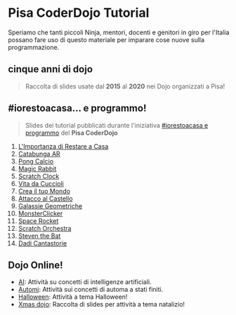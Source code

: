 # Pisa CoderDojo Tutorial

Speriamo che tanti piccoli Ninja, mentori, docenti e genitori in giro per l'Italia possano fare uso di questo materiale per imparare cose nuove sulla programmazione.

## cinque anni di dojo
> Raccolta di slides usate dal **2015** al **2020** nei Dojo organizzati a Pisa! 

## #iorestoacasa... e programmo!
> Slides dei tutorial pubblicati durante l'iniziativa [#iorestoacasa e programmo](https://pisa.coderdojo.it/iorestoacasa/ "#IORESTOACASA e programmo!") del **Pisa CoderDojo** 

1. [L'Importanza di Restare a Casa](https://www.youtube.com/watch?v=KY3C8PQ5v7M "Video Tutorial #1")
2. [Catabunga AR](https://www.youtube.com/watch?v=NsDYcBGim_I "Video Tutorial #2")
3. [Pong Calcio](https://www.youtube.com/watch?v=9HuTZtZDZGE "Video Tutorial #3")
4. [Magic Rabbit](https://www.youtube.com/watch?v=8Mgoj3l95j0 "Video Tutorial #4")
5. [Scratch Clock](https://www.youtube.com/watch?v=NV1vmDgFYcQ "Video Tutorial #5")
6. [Vita da Cuccioli](https://www.youtube.com/watch?v=AGvQTe1tMGA "Video Tutorial #6")
7. [Crea il tuo Mondo](https://www.youtube.com/watch?v=nUg3mpZnVeo "Video Tutorial #7")
8. [Attacco al Castello](https://www.youtube.com/watch?v=NmTszA3Aa10 "Video Tutorial #8")
9. [Galassie Geometriche](https://www.youtube.com/watch?v=bYCOXJA1yVA "Video Tutorial #9")
10. [MonsterClicker](https://www.youtube.com/watch?v=NJIni4MUTQI "Video Tutorial #10")
11. [Space Rocket](https://www.youtube.com/watch?v=L-7wPat-hGw "Video Tutorial #11")
12. [Scratch Orchestra](https://www.youtube.com/watch?v=IsSdy43e0Og "Video Tutorial #12")
13. [Steven the Bat](https://www.youtube.com/watch?v=sD4Tna7EKCQ "Video Tutorial #13")
14. [Dadi Cantastorie](https://www.youtube.com/watch?v=Wvp6eOpFZTg "Video Tutorial #14")

## Dojo Online!

* [AI](/dojo-online/AI): Attività su concetti di intelligenze artificiali.
* [Automi](/dojo-online/automi): Attività sui concetti di automa a stati finiti.
* [Halloween](/dojo-online/halloween): Attività a tema Halloween!
* [Xmas dojo](/dojo-online/xmas): Raccolta di slides per attività a tema natalizio!
